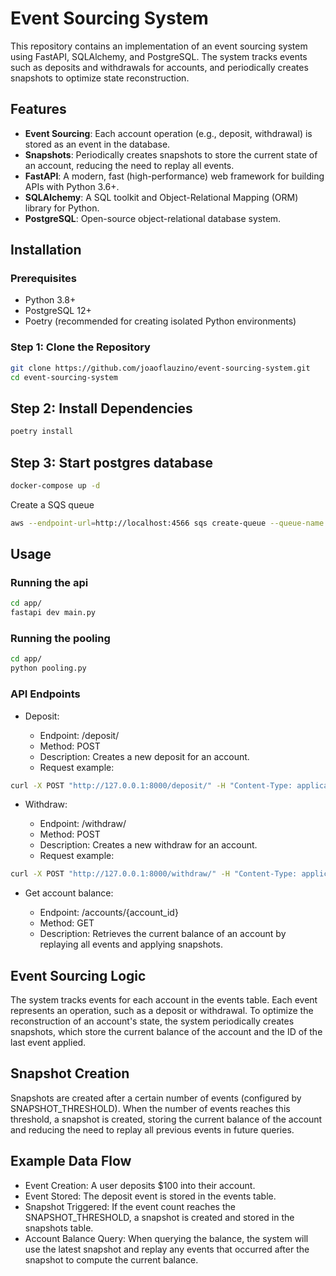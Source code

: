 # Event Sourcing System

This repository contains an implementation of an event sourcing system using FastAPI, SQLAlchemy, and PostgreSQL. The system tracks events such as deposits and withdrawals for accounts, and periodically creates snapshots to optimize state reconstruction.

## Features

- **Event Sourcing**: Each account operation (e.g., deposit, withdrawal) is stored as an event in the database.
- **Snapshots**: Periodically creates snapshots to store the current state of an account, reducing the need to replay all events.
- **FastAPI**: A modern, fast (high-performance) web framework for building APIs with Python 3.6+.
- **SQLAlchemy**: A SQL toolkit and Object-Relational Mapping (ORM) library for Python.
- **PostgreSQL**: Open-source object-relational database system.

## Installation

### Prerequisites

- Python 3.8+
- PostgreSQL 12+
- Poetry (recommended for creating isolated Python environments)

### Step 1: Clone the Repository

```bash
git clone https://github.com/joaoflauzino/event-sourcing-system.git
cd event-sourcing-system
```
## Step 2: Install Dependencies

```bash
poetry install
```
## Step 3: Start postgres database

```bash
docker-compose up -d
```

Create a SQS queue

```sh
aws --endpoint-url=http://localhost:4566 sqs create-queue --queue-name topic-bank --region sa-east-1
```

## Usage 

### Running the api

```bash
cd app/
fastapi dev main.py
```

### Running the pooling

```bash
cd app/
python pooling.py
```


### API Endpoints

- Deposit:

    - Endpoint: /deposit/
    - Method: POST
    - Description: Creates a new deposit for an account.
    - Request example:

```bash
curl -X POST "http://127.0.0.1:8000/deposit/" -H "Content-Type: application/json" -d '{"account_id": 1, "amount": 100.0}'
```


- Withdraw:

    - Endpoint: /withdraw/
    - Method: POST
    - Description: Creates a new withdraw for an account.
    - Request example:


```bash
curl -X POST "http://127.0.0.1:8000/withdraw/" -H "Content-Type: application/json" -d '{"account_id": 1, "amount": 100.0}'
```

- Get account balance:

    - Endpoint: /accounts/{account_id}
    - Method: GET
    - Description: Retrieves the current balance of an account by replaying all events and applying snapshots.


## Event Sourcing Logic

The system tracks events for each account in the events table. Each event represents an operation, such as a deposit or withdrawal. To optimize the reconstruction of an account's state, the system periodically creates snapshots, which store the current balance of the account and the ID of the last event applied.

## Snapshot Creation

Snapshots are created after a certain number of events (configured by SNAPSHOT_THRESHOLD). When the number of events reaches this threshold, a snapshot is created, storing the current balance of the account and reducing the need to replay all previous events in future queries.

## Example Data Flow

- Event Creation: A user deposits $100 into their account.
- Event Stored: The deposit event is stored in the events table.
- Snapshot Triggered: If the event count reaches the SNAPSHOT_THRESHOLD, a snapshot is created and stored in the snapshots table.
- Account Balance Query: When querying the balance, the system will use the latest snapshot and replay any events that occurred after the snapshot to compute the current balance.
 

